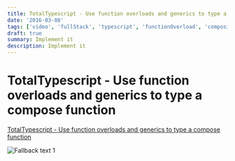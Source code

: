```yaml
---
title: TotalTypescript - Use function overloads and generics to type a compose function
date: '2016-03-08'
tags: ['video', 'fullStack', 'typescript', 'functionOverload', 'composition', 'read', '', 'withResume']
draft: true
summary: Implement it
description: Implement it
---
```

# TotalTypescript - Use function overloads and generics to type a compose function


[TotalTypescript - Use function overloads and generics to type a compose function](https://www.totaltypescript.com/tips/use-function-overloads-and-generics-to-type-a-compose-function)


![Fallback text 1](/static/assets/pasted-image-20221011201925.png)


